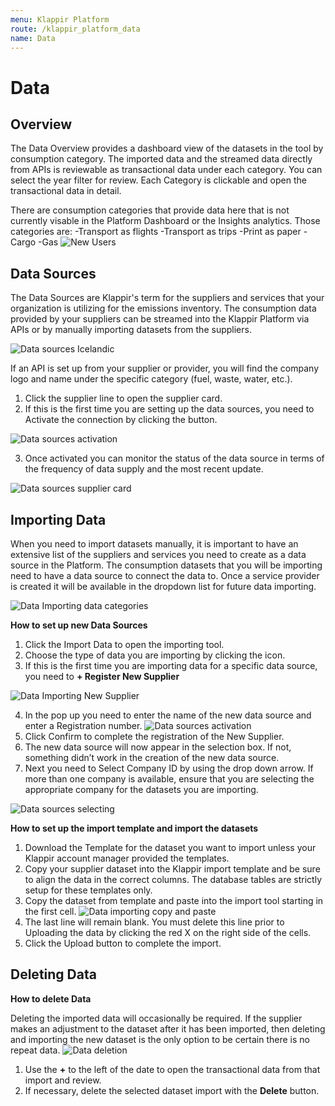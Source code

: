 ```yaml
---
menu: Klappir Platform
route: /klappir_platform_data
name: Data
---
```


# Data

## Overview

The Data Overview provides a dashboard view of the datasets in the tool by consumption category. The imported data and the streamed data directly from APIs is reviewable as transactional data under each category. You can select the year filter for review. Each Category is clickable and open the transactional data in detail.

There are consumption categories that provide data here that is not currently visable in the Platform Dashboard or the Insights analytics. Those categories are:
    -Transport as flights
    -Transport as trips
    -Print as paper
    -Cargo
    -Gas
 ![New Users](https://klappir-static.s3.amazonaws.com/img/learn/Data-Overview-dashboard.png)

## Data Sources

The Data Sources are Klappir's term for the suppliers and services that your organization is utilizing for the emissions inventory. The consumption data provided by your suppliers can be streamed into the Klappir Platform via APIs or by manually importing datasets from the suppliers.

![Data sources Icelandic](https://klappir-static.s3.amazonaws.com/img/learn/Data-Datasources-Iceland.png)

If an API is set up from your supplier or provider, you will find the company logo and name under the specific category (fuel, waste, water, etc.).

  1. Click the supplier line to open the supplier card.
  2. If this is the first time you are setting up the data sources, you need to Activate the connection by clicking the button.
  
![Data sources activation](https://klappir-static.s3.amazonaws.com/img/learn/Data-Data+sources-Activate.png)

  3. Once activated you can monitor the status of the data source in terms of the frequency of data supply and the most recent update.
  
![Data sources supplier card](https://klappir-static.s3.amazonaws.com/img/learn/Data-Data+sources-supplier+card.png)

  
## Importing Data

When you need to import datasets manually, it is important to have an extensive list of the suppliers and services you need to create as a data source in the Platform. The consumption datasets that you will be importing need to have a data source to connect the data to. Once a service provider is created it will be available in the dropdown list for future data importing.

![Data Importing data categories](https://klappir-static.s3.amazonaws.com/img/learn/Data-Importing+data-categories.png)

**How to set up new Data Sources**
  1. Click the Import Data to open the importing tool.
  2. Choose the type of data you are importing by clicking the icon.
  3. If this is the first time you are importing data for a specific data source, you need to **+ Register New Supplier**
  
![Data Importing New Supplier](https://klappir-static.s3.amazonaws.com/img/learn/Data-import-register+new+supplier.png)

  4. In the pop up you need to enter the name of the new data source and enter a Registration number.
![Data sources activation](https://klappir-static.s3.amazonaws.com/img/learn/Data-Importing-New+datasource.png)
  5. Click Confirm to complete the registration of the New Supplier.
  6. The new data source will now appear in the selection box. If not, something didn’t work in the creation of the new data source.
  7. Next you need to Select Company ID by using the drop down arrow. If more than one company is available, ensure that you are selecting the appropriate company for the datasets you are importing.

![Data sources selecting](https://klappir-static.s3.amazonaws.com/img/learn/Data-Importing-Selecting+datasource.png)
  
**How to set up the import template and import the datasets**
  1. Download the Template for the dataset you want to import unless your Klappir account manager provided the templates.	
  2. Copy your supplier dataset into the Klappir import template and be sure to align the data in the correct columns. The database tables are strictly setup for these templates only.
  3. Copy the dataset from template and paste into the import tool starting in the first cell.
![Data importing copy and paste](https://klappir-static.s3.amazonaws.com/img/learn/Data-Import-Copy+dataset.png)
  4. The last line will remain blank. You must delete this line prior to Uploading the data by clicking the red X on the right side of the cells.
  5. Click the Upload button to complete the import.

## Deleting Data

**How to delete Data**

Deleting the imported data will occasionally be required. If the supplier makes an adjustment to the dataset after it has been imported, then deleting and importing the new dataset is the only option to be certain there is no repeat data.
![Data deletion](https://klappir-static.s3.amazonaws.com/img/learn/Data-Delete+data.png) 

  1. Use the **+** to the left of the date to open the transactional data from that import and review.
  2. If necessary, delete the selected dataset import with the **Delete** button.
